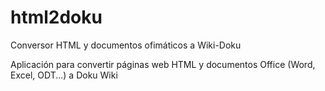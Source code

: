 # html2doku
Conversor HTML y documentos ofimáticos a Wiki-Doku

Aplicación para convertir páginas web HTML y documentos Office (Word, Excel, ODT...) a Doku Wiki
